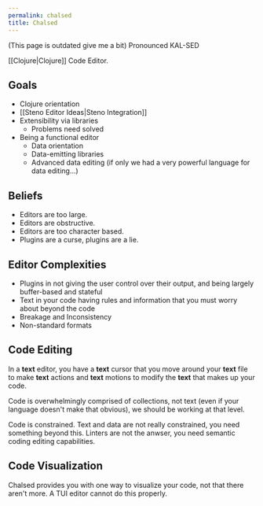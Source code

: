 ```yaml
---
permalink: chalsed
title: Chalsed
---
```

(This page is outdated give me a bit)
Pronounced KAL-SED

[[Clojure|Clojure]] Code Editor.

## Goals

- Clojure orientation
- [[Steno Editor Ideas|Steno Integration]]
- Extensibility via libraries
  - Problems need solved
- Being a functional editor
  - Data orientation
  - Data-emitting libraries
  - Advanced data editing (if only we had a very powerful language for data editing...)

## Beliefs

- Editors are too large.
- Editors are obstructive.
- Editors are too character based.
- Plugins are a curse, plugins are a lie.

## Editor Complexities

- Plugins in not giving the user control over their output, and being largely buffer-based and stateful
- Text in your code having rules and information that you must worry about beyond the code
- Breakage and Inconsistency
- Non-standard formats

## Code Editing

In a **text** editor, you have a **text** cursor that you move around your **text** file to make **text** actions and **text** motions to modify the **text** that makes up your code.

Code is overwhelmingly comprised of collections, not text (even if your language doesn't make that obvious), we should be working at that level. 

Code is constrained. Text and data are not really constrained, you need something beyond this. Linters are not the anwser, you need semantic coding editing capabilities.

## Code Visualization

Chalsed provides you with one way to visualize your code, not that there aren't more. A TUI editor cannot do this properly.